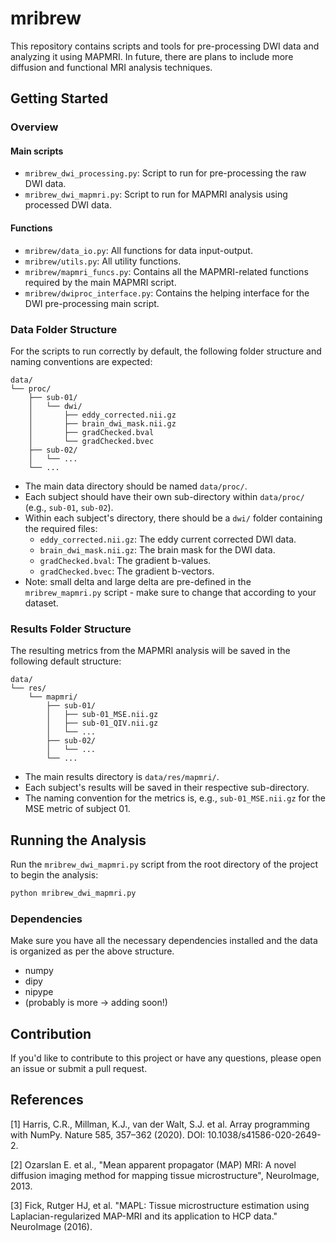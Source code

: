 # mribrew

This repository contains scripts and tools for pre-processing DWI data and analyzing it using MAPMRI. In future, there are plans to include more diffusion and functional MRI analysis techniques.

## Getting Started

### Overview

#### Main scripts
- `mribrew_dwi_processing.py`: Script to run for pre-processing the raw DWI data.
- `mribrew_dwi_mapmri.py`: Script to run for MAPMRI analysis using processed DWI data.

#### Functions
- `mribrew/data_io.py`: All functions for data input-output.
- `mribrew/utils.py`: All utility functions.
- `mribrew/mapmri_funcs.py`: Contains all the MAPMRI-related functions required by the main MAPMRI script.
- `mribrew/dwiproc_interface.py`: Contains the helping interface for the DWI pre-processing main script.

### Data Folder Structure

For the scripts to run correctly by default, the following folder structure and naming conventions are expected:

```
data/
└── proc/
    ├── sub-01/
    │   └── dwi/
    │       ├── eddy_corrected.nii.gz
    │       ├── brain_dwi_mask.nii.gz
    │       ├── gradChecked.bval
    │       └── gradChecked.bvec
    ├── sub-02/
    │   └── ...
    └── ...
```

- The main data directory should be named `data/proc/`.
- Each subject should have their own sub-directory within `data/proc/` (e.g., `sub-01`, `sub-02`).
- Within each subject's directory, there should be a `dwi/` folder containing the required files:
    - `eddy_corrected.nii.gz`: The eddy current corrected DWI data.
    - `brain_dwi_mask.nii.gz`: The brain mask for the DWI data.
    - `gradChecked.bval`: The gradient b-values.
    - `gradChecked.bvec`: The gradient b-vectors.
- Note: small delta and large delta are pre-defined in the `mribrew_mapmri.py` script - make sure to change that according to your dataset.

### Results Folder Structure

The resulting metrics from the MAPMRI analysis will be saved in the following default structure:

```
data/
└── res/
    └── mapmri/
        ├── sub-01/
        │   ├── sub-01_MSE.nii.gz
        │   ├── sub-01_QIV.nii.gz
        │   └── ...
        ├── sub-02/
        │   └── ...
        └── ...
```

- The main results directory is `data/res/mapmri/`.
- Each subject's results will be saved in their respective sub-directory.
- The naming convention for the metrics is, e.g., `sub-01_MSE.nii.gz` for the MSE metric of subject 01.

## Running the Analysis

Run the `mribrew_dwi_mapmri.py` script from the root directory of the project to begin the analysis:

```bash
python mribrew_dwi_mapmri.py
```

### Dependencies
Make sure you have all the necessary dependencies installed and the data is organized as per the above structure.

- numpy
- dipy
- nipype
- (probably is more -> adding soon!)

## Contribution

If you'd like to contribute to this project or have any questions, please open an issue or submit a pull request.

## References

[1] Harris, C.R., Millman, K.J., van der Walt, S.J. et al. Array programming with NumPy. Nature 585, 357–362 (2020). DOI: 10.1038/s41586-020-2649-2.

[2] Ozarslan E. et al., "Mean apparent propagator (MAP) MRI: A novel
           diffusion imaging method for mapping tissue microstructure",
           NeuroImage, 2013.

[3] Fick, Rutger HJ, et al. "MAPL: Tissue microstructure estimation
           using Laplacian-regularized MAP-MRI and its application to HCP
           data." NeuroImage (2016).
